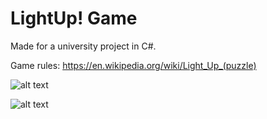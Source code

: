 # LightUp! Game
Made for a university project in C#.

Game rules: https://en.wikipedia.org/wiki/Light_Up_(puzzle)

![alt text]([http://url/to/img.png](https://ibb.co/sPYvfxt))

![alt text]([http://url/to/img.png](https://ibb.co/2YRw4QT))
